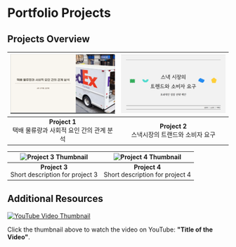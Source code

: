 # Portfolio Projects

## Projects Overview

| [![SQL 포트폴리오](portfoilo1.png)](SQL포트폴리오.pdf) | [![파이썬 데이터 분석 포트폴리오](portfoilo2.png)](파이썬포트폴리오.pdf) |
|:---------------------------------------:|:---------------------------------------:|
| **Project 1**<br> 택배 물류량과 사회적 요인 간의 관계 분석 | **Project 2**<br>스낵시장의 트랜드와 소비자 요구 |

| ![Project 3 Thumbnail](link_to_image_3) | ![Project 4 Thumbnail](link_to_image_4) |
|:---------------------------------------:|:---------------------------------------:|
| **Project 3**<br>Short description for project 3 | **Project 4**<br>Short description for project 4 |

## Additional Resources

[![YouTube Video Thumbnail](https://img.youtube.com/vi/VYIz3FiTFKQ/0.jpg)](https://www.youtube.com/watch?v=VYIz3FiTFKQ)

Click the thumbnail above to watch the video on YouTube: **"Title of the Video"**.
